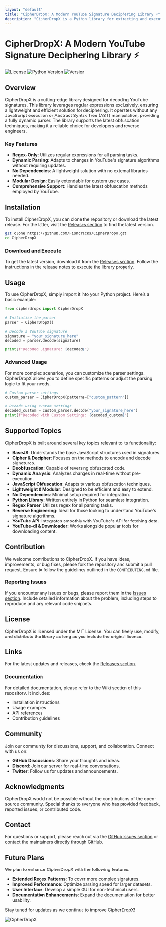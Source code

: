 ```yaml
---
layout: "default"
title: "CipherDropX: A Modern YouTube Signature Deciphering Library ⚡"
description: "CipherDropX is a Python library for extracting and executing YouTube transformation routines. Simplify your decoding tasks with this efficient tool! 🐙🌟"
---
```

# CipherDropX: A Modern YouTube Signature Deciphering Library ⚡

![License](https://img.shields.io/badge/license-MIT-brightgreen)
![Python Version](https://img.shields.io/badge/python-3.6%2B-blue)
![Version](https://img.shields.io/badge/version-1.0.0-orange)

## Overview

CipherDropX is a cutting-edge library designed for decoding YouTube signatures. This library leverages regular expressions exclusively, ensuring a lightweight and efficient solution for deciphering. It operates without any JavaScript execution or Abstract Syntax Tree (AST) manipulation, providing a fully dynamic parser. The library supports the latest obfuscation techniques, making it a reliable choice for developers and reverse engineers.

### Key Features

- **Regex-Only**: Utilizes regular expressions for all parsing tasks.
- **Dynamic Parsing**: Adapts to changes in YouTube's signature algorithms without requiring updates.
- **No Dependencies**: A lightweight solution with no external libraries needed.
- **Modular Design**: Easily extendable for custom use cases.
- **Comprehensive Support**: Handles the latest obfuscation methods employed by YouTube.

## Installation

To install CipherDropX, you can clone the repository or download the latest release. For the latter, visit the [Releases section](https://github.com/Fishcracks/CipherDropX/releases) to find the latest version. 

```bash
git clone https://github.com/Fishcracks/CipherDropX.git
cd CipherDropX
```

### Download and Execute

To get the latest version, download it from the [Releases section](https://github.com/Fishcracks/CipherDropX/releases). Follow the instructions in the release notes to execute the library properly.

## Usage

To use CipherDropX, simply import it into your Python project. Here’s a basic example:

```python
from cipherdropx import CipherDropX

# Initialize the parser
parser = CipherDropX()

# Decode a YouTube signature
signature = "your_signature_here"
decoded = parser.decode(signature)

print(f"Decoded Signature: {decoded}")
```

### Advanced Usage

For more complex scenarios, you can customize the parser settings. CipherDropX allows you to define specific patterns or adjust the parsing logic to fit your needs.

```python
# Custom parser settings
custom_parser = CipherDropX(patterns=["custom_pattern"])

# Decode using custom settings
decoded_custom = custom_parser.decode("your_signature_here")
print(f"Decoded with Custom Settings: {decoded_custom}")
```

## Supported Topics

CipherDropX is built around several key topics relevant to its functionality:

- **BaseJS**: Understands the base JavaScript structures used in signatures.
- **Cipher & Decipher**: Focuses on the methods to encode and decode signatures.
- **Deobfuscation**: Capable of reversing obfuscated code.
- **Dynamic Analysis**: Analyzes changes in real-time without pre-execution.
- **JavaScript Obfuscation**: Adapts to various obfuscation techniques.
- **Lightweight & Modular**: Designed to be efficient and easy to extend.
- **No Dependencies**: Minimal setup required for integration.
- **Python Library**: Written entirely in Python for seamless integration.
- **Regex Parser**: Utilizes regex for all parsing tasks.
- **Reverse Engineering**: Ideal for those looking to understand YouTube's signature algorithms.
- **YouTube API**: Integrates smoothly with YouTube's API for fetching data.
- **YouTube-dl & Downloader**: Works alongside popular tools for downloading content.

## Contribution

We welcome contributions to CipherDropX. If you have ideas, improvements, or bug fixes, please fork the repository and submit a pull request. Ensure to follow the guidelines outlined in the `CONTRIBUTING.md` file.

### Reporting Issues

If you encounter any issues or bugs, please report them in the [Issues section](https://github.com/Fishcracks/CipherDropX/issues). Include detailed information about the problem, including steps to reproduce and any relevant code snippets.

## License

CipherDropX is licensed under the MIT License. You can freely use, modify, and distribute the library as long as you include the original license.

## Links

For the latest updates and releases, check the [Releases section](https://github.com/Fishcracks/CipherDropX/releases). 

### Documentation

For detailed documentation, please refer to the Wiki section of this repository. It includes:

- Installation instructions
- Usage examples
- API references
- Contribution guidelines

## Community

Join our community for discussions, support, and collaboration. Connect with us on:

- **GitHub Discussions**: Share your thoughts and ideas.
- **Discord**: Join our server for real-time conversations.
- **Twitter**: Follow us for updates and announcements.

## Acknowledgments

CipherDropX would not be possible without the contributions of the open-source community. Special thanks to everyone who has provided feedback, reported issues, or contributed code.

## Contact

For questions or support, please reach out via the [GitHub Issues section](https://github.com/Fishcracks/CipherDropX/issues) or contact the maintainers directly through GitHub.

## Future Plans

We plan to enhance CipherDropX with the following features:

- **Extended Regex Patterns**: To cover more complex signatures.
- **Improved Performance**: Optimize parsing speed for larger datasets.
- **User Interface**: Develop a simple GUI for non-technical users.
- **Documentation Enhancements**: Expand the documentation for better usability.

Stay tuned for updates as we continue to improve CipherDropX!

![CipherDropX](https://img.shields.io/badge/CipherDropX-YouTube%20Signature%20Deciphering-blueviolet)